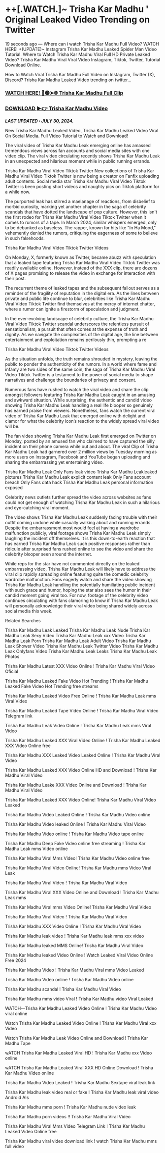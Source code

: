 # ++[.WATCH.]~ Trisha Kar Madhu ' Original Leaked Video Trending on Twitter

19 seconds ago — Where can i watch Trisha Kar Madhu Full Video? WATCH HERE! +(UPDATE)~ Instagram Trisha Kar Madhu Leaked Spider Man Video Tutorial​. Where to Watch Trisha Kar Madhu Viral Full HD Private Leaked Video? Trisha Kar Madhu Viral Viral Video Instagram, Tiktok, Twitter, Tutorial Download Online.

How to Watch Viral Trisha Kar Madhu Full Video on Instagram, Twitter (X), Discord? Trisha Kar Madhu Leaked Video trending on twitter...

### [WATCH HERE! 🔴🟢➤🌐 Trisha Kar Madhu Full Clip](https://crots.site/watch-viral/?Trisha)

### [DOWNLOAD ►👉 Trisha Kar Madhu Video](https://crots.site/watch-viral/?Trisha)

_**LAST UPDATED : JULY 30, 2024.**_

New Trisha Kar Madhu Leaked Video, Trisha Kar Madhu Leaked Video Viral On Social Media. Full Video Tutorial to Watch and Download!

The viral video of Trisha Kar Madhu Leak emerging online has amassed tremendous views across fan accounts and social media sites with one video clip. The viral video circulating recently shows Trisha Kar Madhu Leak in an unexpected and hilarious moment while in public running errands.

Trisha Kar Madhu Viral Video Tiktok Twitter New collections of Trisha Kar Madhu Viral Video Tiktok Twitter is now being a creator on Fanfix uploading adult contents. Social media star Trisha Kar Madhu Viral Video Tiktok Twitter is been posting short videos and naughty pics on Tiktok platform for a while now.

The purported leak has stirred a maelanage of reactions, from disbelief to morbid curiosity, marking yet another chapter in the saga of celebrity scandals that have dotted the landscape of pop culture. However, this isn't the first rodeo for Trisha Kar Madhu Viral Video Tiktok Twitter when it comes to rumors of a tape. In March 2024, similar whispers emerged, only to be debunked as baseless. The rapper, known for hits like "In Ha Mood," vehemently denied the rumors, critiquing the eagerness of some to believe in such falsehoods.

Trisha Kar Madhu Viral Video Tiktok Twitter Videos

On Monday, X, formerly known as Twitter, became abuzz with speculation that a leaked tape featuring Trisha Kar Madhu Viral Video Tiktok Twitter was readily available online. However, instead of the XXX clip, there are dozens of X pages promising to release the video in exchange for interaction with their post.

The recurrent theme of leaked tapes and the subsequent fallout serves as a reminder of the fragility of reputation in the digital era. As the lines between private and public life continue to blur, celebrities like Trisha Kar Madhu Viral Video Tiktok Twitter find themselves at the mercy of internet chatter, where a rumor can ignite a firestorm of speculation and judgment.

In the ever-evolving landscape of celebrity culture, the Trisha Kar Madhu Viral Video Tiktok Twitter scandal underscores the relentless pursuit of sensationalism, a pursuit that often comes at the expense of truth and dignity. As we navigate the complexities of the digital age, the line between entertainment and exploitation remains perilously thin, prompting a re

Trisha Kar Madhu Viral Video Tiktok Twitter Videos

As the situation unfolds, the truth remains shrouded in mystery, leaving the public to ponder the authenticity of the rumors. In a world where fame and infamy are two sides of the same coin, the saga of Trisha Kar Madhu Viral Video Tiktok Twitter is a testament to the power of social media to shape narratives and challenge the boundaries of privacy and consent.

Numerous fans have rushed to watch the viral video and share the clip amongst followers featuring Trisha Kar Madhu Leak caught in an amusing and awkward situation. While surprising, the authentic and candid video showing Trisha Kar Madhu Leak handling a real life blooper so genuinely has earned praise from viewers. Nonetheless, fans watch the current viral video of Trisha Kar Madhu Leak that emerged online with delight and clamor for what the celebrity icon’s reaction to the widely spread viral video will be.

The fan video showing Trisha Kar Madhu Leak first emerged on Twitter on Monday, posted by an amused fan who claimed to have captured the silly incident on their phone camera while out and about. The viral Clip of Trisha Kar Madhu Leak had garnered over 2 million views by Tuesday morning as more users on Instagram, Facebook and YouTube began uploading and sharing the embarrassing yet entertaining video.

Trisha Kar Madhu Leak Only Fans leak video Trisha Kar Madhu Leakleaked pictures Trisha Kar Madhu Leak explicit content leak Only Fans account breach Only Fans data hack Trisha Kar Madhu Leak personal information exposed

Celebrity news outlets further spread the video across websites as fans could not get enough of watching Trisha Kar Madhu Leak in such a hilarious and eye-catching viral moment.

The video shows Trisha Kar Madhu Leak suddenly facing trouble with their outfit coming undone while casually walking about and running errands. Despite the embarrassment most would feel at having a wardrobe malfunction publicly, viral footage shows Trisha Kar Madhu Leak simply laughing the incident off themselves. It is this down-to-earth reaction that has earned Trisha Kar Madhu Leak such positive responses rather than ridicule after surprised fans rushed online to see the video and share the celebrity blooper seen around the internet.

While reps for the star have not commented directly on the leaked embarrassing video, Trisha Kar Madhu Leak will likely have to address the viral clip rapidly spreading online featuring quite the comedic celebrity wardrobe malfunction. Fans eagerly watch and share the video showing Trisha Kar Madhu Leak handling the potentially humiliating public incident with such grace and humor, hoping the star also sees the humor in their candid moment going viral too. For now, footage of the celebrity video continues circulating with fans clamoring to know if Trisha Kar Madhu Leak will personally acknowledge their viral video being shared widely across social media this week.

Related Searches

Trisha Kar Madhu Leak Leaked Trisha Kar Madhu Leak Nude Trisha Kar Madhu Leak Sexy Video Trisha Kar Madhu Leak xxx Video Trisha Kar Madhu Leak Porn Trisha Kar Madhu Leak Adult Video Trisha Kar Madhu Leak Shower Video Trisha Kar Madhu Leak Twitter Video Trisha Kar Madhu Leak Onlyfans Video Trisha Kar Madhu Leak Leaks Trisha Kar Madhu Leak Photos

Trisha Kar Madhu Latest XXX Video Online ! Trisha Kar Madhu Viral Video Oficial

Trisha Kar Madhu Leaked Fake Video Hot Trending ! Trisha Kar Madhu Leaked Fake Video Hot Trending free streams

Trisha Kar Madhu Leaked Video Free Online ! Trisha Kar Madhu Leak mms Viral Video

Trisha Kar Madhu Leaked Tape Video Online ! Trisha Kar Madhu Viral Video Telegram link

Trisha Kar Madhu Leak Video Online ! Trisha Kar Madhu Leak mms Viral Video

Trisha Kar Madhu Leaked XXX Viral Video Online ! Trisha Kar Madhu Leaked XXX Video Online free

Trisha Kar Madhu XXX Leaked Video Leaked Online ! Trisha Kar Madhu Viral Video

Trisha Kar Madhu Leaked XXX Video Online HD and Download ! Trisha Kar Madhu Viral Video

Trisha Kar Madhu Leake XXX Video Online and Download ! Trisha Kar Madhu Viral Video

Trisha Kar Madhu Leaked XXX Video Online! Trisha Kar Madhu Viral Video Leaked

Trisha Kar Madhu Video Leaked Online ! Trisha Kar Madhu Video online

Trisha Kar Madhu Video leaked Online ! Trisha Kar Madhu Viral Video

Trisha Kar Madhu Video online ! Trisha Kar Madhu Video tape online

Trisha Kar Madhu Deep Fake Video online free streaming ! Trisha Kar Madhu Leak mms Video online

Trisha Kar Madhu Viral Mms Video! Trisha Kar Madhu Video online free

Trisha Kar Madhu Viral Video Online! Trisha Kar Madhu mms Video Viral Leak

Trisha Kar Madhu Viral Video ! Trisha Kar Madhu Viral Video

Trisha Kar Madhu Viral XXX Video Online and Download ! Trisha Kar Madhu Leak mms

Trisha Kar Madhu Viral mms Video Online! Trisha Kar Madhu Viral Video

Trisha Kar Madhu Viral Video ! Trisha Kar Madhu Viral Video

Trisha Kar Madhu XXX Video Online ! Trisha Kar Madhu Viral Video

Trisha Kar Madhu leak video ! Trisha Kar Madhu leak mms xxx video

Trisha Kar Madhu leaked MMS Online! Trisha Kar Madhu Viral Video

Trisha Kar Madhu leaked Video Online ! Watch Leaked Viral Video Online Free 2024

Trisha Kar Madhu Video ! Trisha Kar Madhu Viral mms Video Leaked

Trisha Kar Madhu Video online ! Trisha Kar Madhu Video online

Trisha Kar Madhu scandal ! Trisha Kar Madhu Viral Video

Trisha Kar Madhu mms video Viral ! Trisha Kar Madhu video Viral Leaked

WATCH—Trisha Kar Madhu Leaked Video Online ! Trisha Kar Madhu Video viral online

Watch Trisha Kar Madhu Leaked Video Online ! Trisha Kar Madhu Viral xxx Video

Watch Trisha Kar Madhu Leak Video Online and Download ! Trisha Kar Madhu Tape

wATCH Trisha Kar Madhu Leaked Viral HD ! Trisha Kar Madhu xxx Video online

wATCH Trisha Kar Madhu Leaked Viral XXX HD Online Download ! Trisha Kar Madhu Video online

Trisha Kar Madhu Video Leaked ! Trisha Kar Madhu Sextape viral leak link

Trisha Kar Madhu leak video real or fake ! Trisha Kar Madhu leak viral video Android AIs

Trisha Kar Madhu mms porn ! Trisha Kar Madhu nude video leak

Trisha Kar Madhu porn videos !! Trisha Kar Madhu Viral Video

Trisha Kar Madhu Viral Mms Video Telegram Link ! Trisha Kar Madhu Leaked Video Online free

Trisha Kar Madhu viral video download link ! watch Trisha Kar Madhu mms full video
